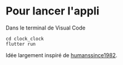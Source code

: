 # Pour lancer l'appli

Dans le terminal de Visual Code

    cd clock_clock
    flutter run

Idée largement inspiré de [humanssince1982](https://www.humanssince1982.com/the-clock-clock-white).